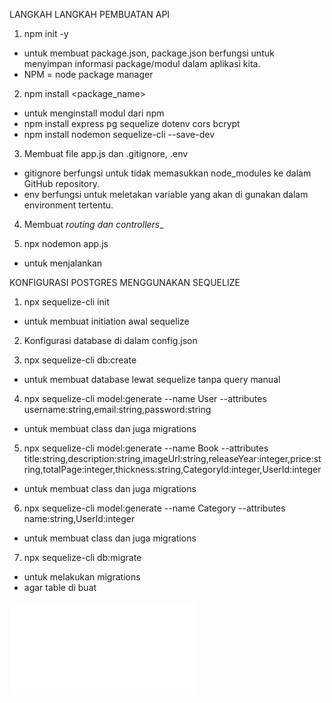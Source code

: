 LANGKAH LANGKAH PEMBUATAN API

1. npm init -y
- untuk membuat package.json, package.json berfungsi untuk menyimpan informasi package/modul dalam aplikasi kita.
- NPM = node package manager

2. npm install <package_name>
- untuk menginstall modul dari npm
- npm install express pg sequelize dotenv cors bcrypt
- npm install nodemon sequelize-cli --save-dev

3. Membuat file app.js dan .gitignore, .env
- gitignore berfungsi untuk tidak memasukkan node_modules ke dalam GitHub repository.
- env berfungsi untuk meletakan variable yang akan di gunakan dalam environment tertentu.

4. Membuat _routing dan controllers__

5. npx nodemon app.js
- untuk menjalankan


KONFIGURASI POSTGRES MENGGUNAKAN SEQUELIZE

1. npx sequelize-cli init
- untuk membuat initiation awal sequelize

2. Konfigurasi database di dalam config.json

3. npx sequelize-cli db:create
- untuk membuat database lewat sequelize tanpa query manual

4. npx sequelize-cli model:generate --name User --attributes username:string,email:string,password:string

- untuk membuat class dan juga migrations

5. npx sequelize-cli model:generate --name Book --attributes title:string,description:string,imageUrl:string,releaseYear:integer,price:string,totalPage:integer,thickness:string,CategoryId:integer,UserId:integer

- untuk membuat class dan juga migrations

6. npx sequelize-cli model:generate --name Category --attributes name:string,UserId:integer

- untuk membuat class dan juga migrations


7. npx sequelize-cli db:migrate 
- untuk melakukan migrations
- agar table di buat



![diagram](/docs/diagram.pdf)